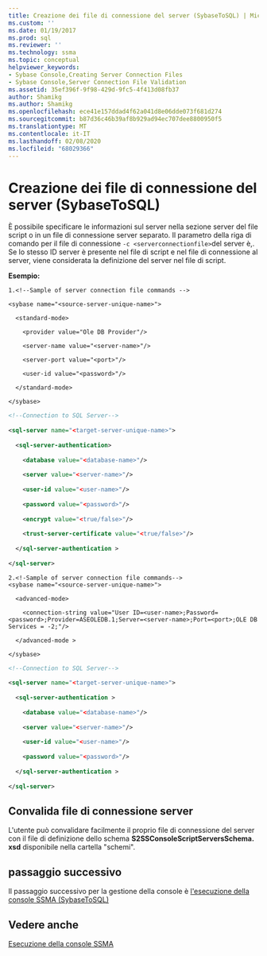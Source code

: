 ```yaml
---
title: Creazione dei file di connessione del server (SybaseToSQL) | Microsoft Docs
ms.custom: ''
ms.date: 01/19/2017
ms.prod: sql
ms.reviewer: ''
ms.technology: ssma
ms.topic: conceptual
helpviewer_keywords:
- Sybase Console,Creating Server Connection Files
- Sybase Console,Server Connection File Validation
ms.assetid: 35ef396f-9f98-429d-9fc5-4f413d08fb37
author: Shamikg
ms.author: Shamikg
ms.openlocfilehash: ece41e157ddad4f62a041d8e06dde073f681d274
ms.sourcegitcommit: b87d36c46b39af8b929ad94ec707dee8800950f5
ms.translationtype: MT
ms.contentlocale: it-IT
ms.lasthandoff: 02/08/2020
ms.locfileid: "68029366"
---
```

# <a name="creating-the-server-connection-files-sybasetosql"></a>Creazione dei file di connessione del server (SybaseToSQL)
È possibile specificare le informazioni sul server nella sezione server del file script o in un file di connessione server separato. Il parametro della riga di comando per il file di connessione `-c <serverconnectionfile>`del server è,. Se lo stesso ID server è presente nel file di script e nel file di connessione al server, viene considerata la definizione del server nel file di script.  
  
**Esempio:**  
  
```  
1.<!--Sample of server connection file commands -->  
  
<sybase name="<source-server-unique-name>">  
  
  <standard-mode>  
  
    <provider value="Ole DB Provider"/>  
  
    <server-name value="<server-name>"/>  
  
    <server-port value="<port>"/>  
  
    <user-id value="<password>"/>  
  
  </standard-mode>  
  
</sybase>  
```  
  
```xml  
<!--Connection to SQL Server-->  
  
<sql-server name="<target-server-unique-name>">  
  
  <sql-server-authentication>  
  
    <database value="<database-name>"/>  
  
    <server value="<server-name>"/>  
  
    <user-id value="<user-name>"/>  
  
    <password value="<password>"/>  
  
    <encrypt value="<true/false>"/>  
  
    <trust-server-certificate value="<true/false>"/>  
  
  </sql-server-authentication >  
  
</sql-server>  
```  
  
```  
2.<!-Sample of server connection file commands-->  
<sybase name="<source-server-unique-name>">  
  
  <advanced-mode>  
  
    <connection-string value="User ID=<user-name>;Password=<password>;Provider=ASEOLEDB.1;Server=<server-name>;Port=<port>;OLE DB Services = -2;"/>  
  
  </advanced-mode >  
  
</sybase>  
```  
  
```xml  
<!--Connection to SQL Server-->  
  
<sql-server name="<target-server-unique-name>">  
  
  <sql-server-authentication >  
  
    <database value="<database-name>"/>  
  
    <server value="<server-name>"/>  
  
    <user-id value="<user-name>"/>  
  
    <password value="<password>"/>  
  
  </sql-server-authentication >  
  
</sql-server>  
```  
  
## <a name="server-connection-file-validation"></a>Convalida file di connessione server  
L'utente può convalidare facilmente il proprio file di connessione del server con il file di definizione dello schema **S2SSConsoleScriptServersSchema. xsd** disponibile nella cartella "schemi".  
  
## <a name="next-step"></a>passaggio successivo  
Il passaggio successivo per la gestione della console è [l'esecuzione della console SSMA &#40;SybaseToSQL&#41;](../../ssma/sybase/executing-the-ssma-console-sybasetosql.md)  
  
## <a name="see-also"></a>Vedere anche  
[Esecuzione della console SSMA](executing-the-ssma-console-sybasetosql.md)  
  
